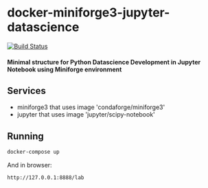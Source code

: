 # docker-miniforge3-jupyter-datascience

[![Build Status](https://travis-ci.org/joemccann/dillinger.svg?branch=master)](https://github.com/EquinetPaul/docker-miniforge3-jupyter-datascience) 

#### Minimal structure for Python Datascience Development in Jupyter Notebook using Miniforge environment

## Services
- miniforge3 that uses image 'condaforge/miniforge3'
- jupyter that uses image 'jupyter/scipy-notebook'

## Running
```sh
docker-compose up
```
And in browser: 

```sh
http://127.0.0.1:8888/lab
```

